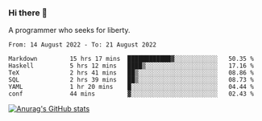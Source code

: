 ### Hi there 👋

<!--
**shejialuo/shejialuo** is a ✨ _special_ ✨ repository because its `README.md` (this file) appears on your GitHub profile.

Here are some ideas to get you started:

- 🔭 I’m currently working on ...
- 🌱 I’m currently learning ...
- 👯 I’m looking to collaborate on ...
- 🤔 I’m looking for help with ...
- 💬 Ask me about ...
- 📫 How to reach me: ...
- 😄 Pronouns: ...
- ⚡ Fun fact: ...
-->

A programmer who seeks for liberty.

<!--START_SECTION:waka-->

```text
From: 14 August 2022 - To: 21 August 2022

Markdown         15 hrs 17 mins  ████████████▓░░░░░░░░░░░░   50.35 %
Haskell          5 hrs 12 mins   ████▒░░░░░░░░░░░░░░░░░░░░   17.16 %
TeX              2 hrs 41 mins   ██▒░░░░░░░░░░░░░░░░░░░░░░   08.86 %
SQL              2 hrs 39 mins   ██▒░░░░░░░░░░░░░░░░░░░░░░   08.73 %
YAML             1 hr 20 mins    █░░░░░░░░░░░░░░░░░░░░░░░░   04.44 %
conf             44 mins         ▓░░░░░░░░░░░░░░░░░░░░░░░░   02.43 %
```

<!--END_SECTION:waka-->

[![Anurag's GitHub stats](https://github-readme-stats.vercel.app/api?username=shejialuo&show_icons=true&theme=dracula)](https://github.com/anuraghazra/github-readme-stats)
